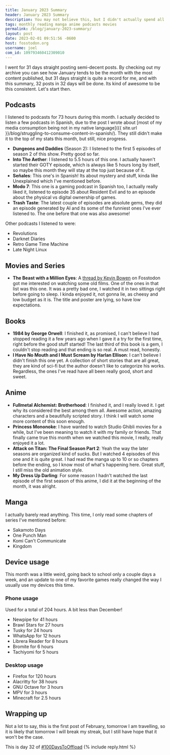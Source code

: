 ```yaml
---
title: January 2023 Summary
header: January 2023 Summary
description: You may not believe this, but I didn't actually spend all my time writing this blog. Here are the Podcasts, Movies and Media I consumed, as well as device usage statistics and the like, for the first month of 2023!
tags: monthly reading manga anime podcasts movies
permalink: /blog/january-2023-summary/
layout: post
date: 2023-02-01 09:51:56 -0600
host: fosstodon.org
username: joel
com_id: 109793460412309010
---
```


I went for 31 days straight posting semi-decent posts. By checking out my archive you can see how January tends to be the month with the most content published, but 31 days straight is quite a record for me, and with this summary, 32 posts in 32 days will be done. Its kind of awesome to be this consistent. Let's start then.

## Podcasts

I listened to podcasts for 73 hours during this month. I actually decided to listen a few podcasts in Spanish, due to the post I wrote about [most of my media consumption being not in my native language]({{ site.url }}/blog/struggling-to-consume-content-in-spanish/). They still didn't make it to the top of my stats this month, but still, nice progress.


- __Dungeons and Daddies__ (Season 2): I listened to the first 5 episodes of season 2 of this show. Pretty good so far.
- __Into The Aether__: I listened to 5.5 hours of this one. I actually haven't started their GOTY episode, which is always like 5 hours long by itself, so maybe this month they will stay at the top just because of it.
- __Señales__: This one's in Spanish! Its about mystery and stuff, kinda like Unexplained which I've mentioned before.
- __Modo 7__: This one is a gaming podcast in Spanish too, I actually really liked it, listened to episode 35 about Resident Evil and to an episode about the physical vs digital ownership of games.
- __Trash Taste__: The latest couple of episodes are absolute gems, they did an episode generated by AI and its some of the funniest ones I've ever listened to. The one before that one was also awesome!

Other podcasts I listened to were:
- Revolutions
- Darknet Diaries
- Retro Game Time Machine
- Late Night Linux

## Movies and Series

- __The Beast with a Million Eyes__: A [thread by Kevin Bowen](https://fosstodon.org/@kevinbowen/109770942541409186) on Fosstodon got me interested on watching some old films. One of the ones in that list was this one. It was a pretty bad one, I watched it in two sittings right before going to sleep. I kinda enjoyed it, not gonna lie, as cheesy and low budget as it is. The title and poster are lying, so have low expectations.

## Books

- __1984 by George Orwell__: I finished it, as promised, I can't believe I had stopped reading it a few years ago when I gave it a try for the first time, right before the good stuff started! The last third of this book is a gem, I couldn't stop reading and that ending is so real. A must read, honestly.
- __I Have No Mouth and I Must Scream by Harlan Ellison__: I can't believe I didn't finish this one yet. A collection of short stories that are all great, they are kind of sci-fi but the author doesn't like to categorize his works. Regardless, the ones I've read have all been really good, short and sweet.



## Anime
- __Fullmetal Alchemist: Brotherhood__: I finished it, and I really loved it. I get why its considered the best among them all. Awesome action, amazing characters and a beautifully scripted story. I think I will watch some more content of this soon enough.
- __Princess Mononoke__: I have wanted to watch Studio Ghibli movies for a while, but I've been meaning to watch it with my family or friends. That finally came true this month when we watched this movie, I really, really enjoyed it a lot.
- __Attack on Titan: The Final Season Part 2__: Yeah the way the later seasons are organized kind of sucks. But I watched 4 episodes of this one and it is quite great. I had read the manga up to 10 or so chapters before the ending, so I know most of what's happening here. Great stuff, I still miss the old animation style.
- __My Dress Up Darling__: For some reason I hadn't watched the last episode of the first season of this anime, I did it at the beginning of the month, it was alright.

## Manga

I actually barely read anything. This time, I only read some chapters of series I've mentioned before:

- Sakamoto Days
- One Punch Man
- Komi Can't Communicate
- Kingdom

## Device usage

This month was a little weird, going back to school only a couple days a week, and an update to one of my favorite games really changed the way I usually use my devices this time.

### Phone usage

Used for a total of 204 hours. A bit less than December!

- Newpipe for 41 hours
- Brawl Stars for 27 hours
- Tusky for 24 hours
- WhatsApp for 12 hours
- Librera Reader for 8 hours
- Bromite for 6 hours
- Tachiyomi for 5 hours

### Desktop usage

- Firefox for 120 hours
- Alacritty for 38 hours
- GNU Octave for 3 hours
- MPV for 3 hours
- Minecraft for 2.5 hours


## Wrapping up

Not a lot to say, this is the first post of February, tomorrow I am travelling, so it is likely that tomorrow I will break my streak, but I still have hope that it won't be the case.

This is day 32 of [#100DaysToOffload](https://100daystooffload.com)
{% include reply.html %}
